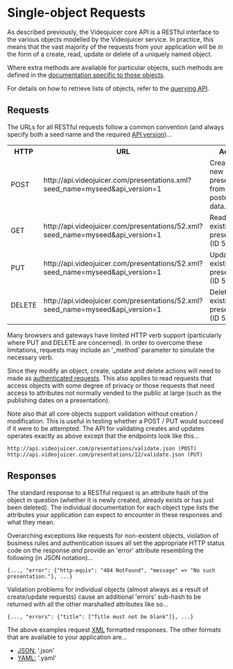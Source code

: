 Single-object Requests
======================

As described previously, the Videojuicer core API is a RESTful interface to the various objects modelled by the Videojuicer service. In practice, this means that the vast majority of the requests from your application will be in the form of a create, read, update or delete of a uniquely named object.

Where extra methods are available for particular objects, such methods are defined in the [documentation specific to those objects][objects].

For details on how to retrieve lists of objects, refer to the [querying API][query_requests].

[objects]: objects/index.html
[query_requests]: query_requests.html

Requests
--------

The URLs for all RESTful requests follow a common convention (and always specify both a seed name and the required [API version][api_versions])...

<table>
	<tr><th>HTTP</th> <th>URL</th> <th>Action</th></tr>
	<tr>
		<td>POST</td>
		<td>http://api.videojuicer.com/presentations.xml?seed_name=myseed&amp;api_version=1</td>
		<td>Creates a new presentation from the posted form data.</td>
	</tr>
	<tr>
		<td>GET</td>
		<td>http://api.videojuicer.com/presentations/52.xml?seed_name=myseed&amp;api_version=1</td>
		<td>Reads an existing presentation (ID 52).</td>
	</tr>
	<tr>
		<td>PUT</td>
		<td>http://api.videojuicer.com/presentations/52.xml?seed_name=myseed&amp;api_version=1</td>
		<td>Updates an existing presentation (ID 52).</td>
	</tr>
	<tr>
		<td>DELETE</td>
		<td>http://api.videojuicer.com/presentations/52.xml?seed_name=myseed&amp;api_version=1</td>
		<td>Deletes an existing presentation (ID 52).</td>
	</tr>
</table>

Many browsers and gateways have limited HTTP verb support (particularly where PUT and DELETE are concerned). In order to overcome these limitations, requests may include an '_method' parameter to simulate the necessary verb.

Since they modify an object, create, update and delete actions will need to made as [authenticated requests][authenticated_requests]. This also applies to read requests that access objects with some degree of privacy or those requests that need access to attributes not normally vended to the public at large (such as the publishing dates on a presentation).

Note also that all core objects support validation without creation / modification. This is useful in testing whether a POST / PUT would succeed if it were to be attempted. The API for validating creates and updates operates exactly as above except that the endpoints look like this...

	http://api.videojuicer.com/presentations/validate.json (POST)
	http://api.videojuicer.com/presentations/12/validate.json (PUT)

[api_versions]: api_versions.html
[authenticated_requests]: authenticated_requests.html

Responses
---------

The standard response to a RESTful request is an attribute hash of the object in question (whether it is newly created, already exists or has just been deleted). The individual documentation for each object type lists the attributes your application can expect to encounter in these responses and what they mean.

Overarching exceptions like requests for non-existent objects, violation of business rules and authentication issues all set the appropriate HTTP status code on the response _and_ provide an 'error' attribute resembling the following (in JSON notation)...

	{..., "error": {"http-equiv": "404 NotFound", "message" => "No such presentation."}, ...}

Validation problems for individual objects (almost always as a result of create/update requests) cause an additional 'errors' sub-hash to be returned with all the other marshalled attributes like so...

	{..., "errors": {"title": ["Title must not be blank"]}, ...}

The above examples request [XML][xml] formatted responses. The other formats that are available to your application are...

* [JSON:][json] '.json'
* [YAML:][yaml] '.yaml'

[json]: http://www.json.org
[xml]: http://www.w3.org/XML
[yaml]: http://www.yaml.org
